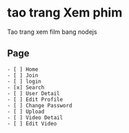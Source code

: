 # tao trang Xem phim
Tao trang xem film bang nodejs
## Page
    - [ ] Home
    - [ ] Join
    - [ ] login
    - [x] Search
    - [ ] User Detail
    - [ ] Edit Profile
    - [ ] Change Password
    - [ ] Upload
    - [ ] Video Detail
    - [ ] Edit Video

    
